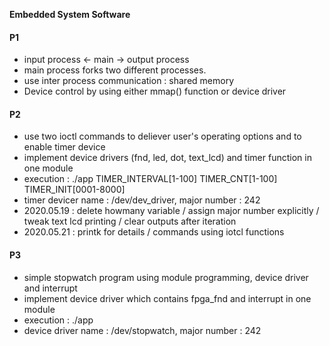 **Embedded System Software**
#### P1
  - input process <- main -> output process
  - main process forks two different processes.
  - use inter process communication : shared memory
  - Device control by using either mmap() function or device driver
  
#### P2
  - use two ioctl commands to deliever user's operating options and to enable timer device
  - implement device drivers (fnd, led, dot, text_lcd) and timer function in one module
  - execution : ./app TIMER_INTERVAL[1-100] TIMER_CNT[1-100] TIMER_INIT[0001-8000]
  - timer devicer name : /dev/dev_driver, major number : 242
  - 2020.05.19 : delete howmany variable / assign major number explicitly / tweak text lcd printing / clear outputs after iteration
  - 2020.05.21 : printk for details / commands using iotcl functions
  
#### P3
  - simple stopwatch program using module programming, device driver and interrupt
  - implement device driver which contains fpga_fnd and interrupt in one module
  - execution : ./app
  - device driver name : /dev/stopwatch, major number : 242
